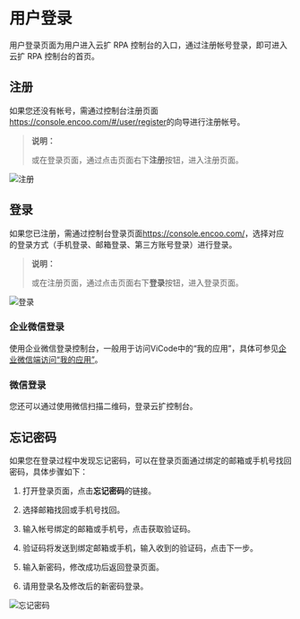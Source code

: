# 用户登录

用户登录页面为用户进入云扩 RPA 控制台的入口，通过注册帐号登录，即可进入云扩 RPA 控制台的首页。

## 注册

如果您还没有帐号，需通过控制台注册页面<https://console.encoo.com/#/user/register>的向导进行注册帐号。

>**说明：**
>
>或在登录页面，通过点击页面右下**注册**按钮，进入注册页面。

 ![注册](https://docimages.blob.core.chinacloudapi.cn/images/Console/登录及注册/注册1.png)

## 登录

如果您已注册，需通过控制台登录页面<https://console.encoo.com/>，选择对应的登录方式（手机登录、邮箱登录、第三方账号登录）进行登录。

>**说明：**
>
>或在注册页面，通过点击页面右下**登录**按钮，进入登录页面。

![登录](https://docimages.blob.core.chinacloudapi.cn/images/Console/登录及注册/登录-验证码登录.png)

### 企业微信登录

使用企业微信登录控制台，一般用于访问ViCode中的“我的应用”，具体可参见[企业微信端访问“我的应用”](../Apps/userApps/userApps.md)。

### 微信登录

您还可以通过使用微信扫描二维码，登录云扩控制台。

## 忘记密码

如果您在登录过程中发现忘记密码，可以在登录页面通过绑定的邮箱或手机号找回密码，具体步骤如下：

1. 打开登录页面，点击**忘记密码**的链接。

2. 选择邮箱找回或手机号找回。

3. 输入帐号绑定的邮箱或手机号，点击获取验证码。

4. 验证码将发送到绑定邮箱或手机，输入收到的验证码，点击下一步。

5. 输入新密码，修改成功后返回登录页面。

6. 请用登录名及修改后的新密码登录。

![忘记密码](https://docimages.blob.core.chinacloudapi.cn/images/Console/consolelostpassword20201204.png)